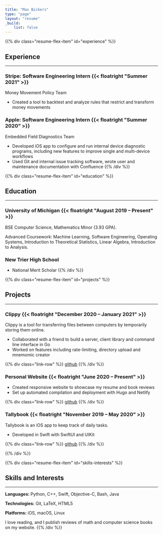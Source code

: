 ```yaml
---
title: "Max Bickers"
type: "page"
layout: "resume"
_build:
    list: false
---
```


{{% div class="resume-flex-item" id="experience" %}}
## Experience
***
### Stripe: Software Engineering Intern {{< floatright "Summer 2021" >}}
Money Movement Policy Team

- Created a tool to backtest and analyze rules that restrict and transform money movements

### Apple: Software Engineering Intern {{< floatright "Summer 2020" >}}
Embedded Field Diagnostics Team

- Developed iOS app to configure and run internal device diagnostic programs, including new features to improve single and multi-device workflows
- Used Git and internal issue tracking software, wrote user and maintenance documentation with Confluence
{{% /div %}}

{{% div class="resume-flex-item" id="education" %}}
## Education
***
### University of Michigan {{< floatright "August 2019 &ndash; Present" >}}
BSE Computer Science, Mathematics Minor (3.93 GPA).

<span tooltip="If it matches, I took it: /EECS (2(03|8[01])|37[06]|4(45|8[12]))|Math (2(1[67]|97)|425)|Stats 426/gi"> Advanced Coursework: Machine Learning, Software Engineering, Operating Systems, Introduction to Theoretical Statistics, Linear Algebra, Introduction to Analysis.</span>

### New Trier High School
- National Merit Scholar
{{% /div %}}

{{% div class="resume-flex-item" id="projects" %}}
## Projects
***
### Clippy {{< floatright "December 2020 &ndash; January 2021" >}}
Clippy is a tool for transferring files between computers by temporarily storing them online.

- Collaborated with a friend to build a server, client library and command line interface in Go
- Worked on features including rate-limiting, directory upload and mnemomic creator

{{% div class="link-row" %}}
[github](https://github.com/evanweissburg/clippy)
{{% /div %}}

### Personal Website {{< floatright "June 2020 &ndash; Present" >}}
- Created responsive website to showcase my resume and book reviews
- Set up automated compilation and deployment with Hugo and Netlify

{{% div class="link-row" %}}
[github](https://github.com/mbickers/personal-site)
{{% /div %}}

### Tallybook {{< floatright "November 2019 &ndash; May 2020" >}}
Tallybook is an iOS app to keep track of daily tasks.

- Developed in Swift with SwiftUI and UIKit

{{% div class="link-row" %}}
[github](https://github.com/mbickers/tallybook)
{{% /div %}}

{{% /div %}}

{{% div class="resume-flex-item" id="skills-interests" %}}
## Skills and Interests
***
**Languages:** Python, C++, Swift, Objective-C, Bash, Java

**Technologies:** Git, LaTeX, HTML5

**Platforms:** iOS, macOS, Linux

I love reading, and I publish reviews of math and computer science books on my website.
{{% /div %}}
